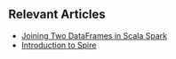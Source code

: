 ## Relevant Articles
- [Joining Two DataFrames in Scala Spark](https://www.baeldung.com/scala/spark-joining-dataframes)
- [Introduction to Spire](https://www.baeldung.com/scala/spire-intro)
